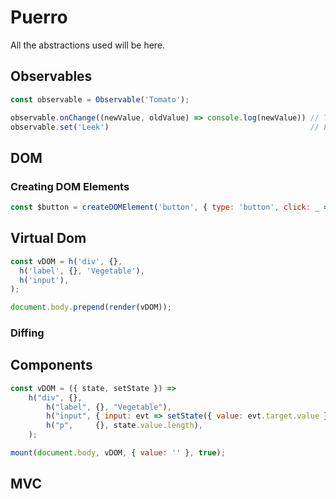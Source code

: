 # Puerro

All the abstractions used will be here.

## Observables

```javascript
const observable = Observable('Tomato');

observable.onChange((newValue, oldValue) => console.log(newValue)) // Tomato
observable.set('Leek')                                             // Leek
```

## DOM

### Creating DOM Elements
```js
const $button = createDOMElement('button', { type: 'button', click: _ => console.log('Clicked')}, 'Go')
```

## Virtual Dom

```javascript
const vDOM = h('div', {}, 
  h('label', {}, 'Vegetable'),
  h('input'),
);

document.body.prepend(render(vDOM));
```

### Diffing

## Components

```javascript
const vDOM = ({ state, setState }) =>
    h("div", {},
        h("label", {}, "Vegetable"),
        h("input", { input: evt => setState({ value: evt.target.value }) }),
        h("p",     {}, state.value.length),
    );

mount(document.body, vDOM, { value: '' }, true);
```

## MVC
